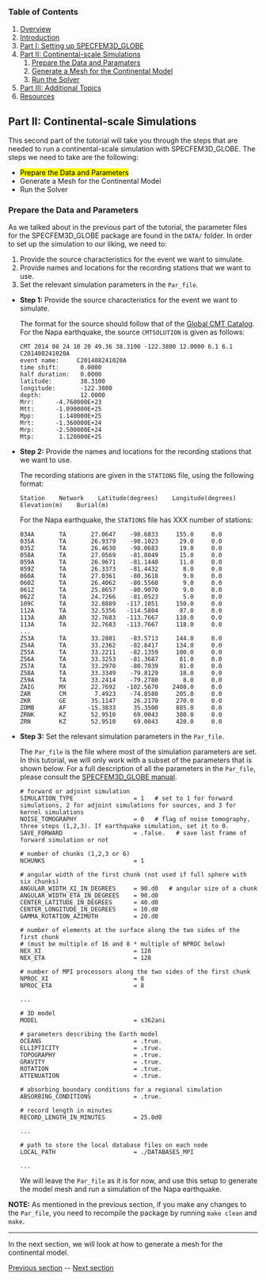 ### Table of Contents
1. [Overview](/index.md)
2. [Introduction](/intro_specfem.md)
3. [Part I: Setting up SPECFEM3D_GLOBE](/setup_specfem3d.md)
4. [Part II: Continental-scale Simulations](/prepare_data.md)
    1. [Prepare the Data and Paramaters](/prepare_data.md)
    2. [Generate a Mesh for the Continental Model](/generate_mesh.md)
    3. [Run the Solver](/run_solver.md)
5. [Part III: Additional Topics](/partIII.md)
6. [Resources](resources.md)


## Part II: Continental-scale Simulations

This second part of the tutorial will take you through the steps that are
needed to run a continental-scale simulation with SPECFEM3D_GLOBE. The steps we
need to take are the following:
* <mark>Prepare the Data and Parameters</mark>
* Generate a Mesh for the Continental Model
* Run the Solver

### Prepare the Data and Parameters

As we talked about in the previous part of the tutorial, the parameter files
for the SPECFEM3D_GLOBE package are found in the `DATA/` folder. In order to
set up the simulation to our liking, we need to:

1. Provide the source characteristics for the event we want to simulate.
2. Provide names and locations for the recording stations that we want to use.
3. Set the relevant simulation parameters in the `Par_file`.


* **Step 1:** Provide the source characteristics for the event we want to simulate.

  The format for the source should follow that of the [Global CMT Catalog](http://www.globalcmt.org/).
  For the Napa earthquake, the source `CMTSOLUTION` is given as follows:

      CMT 2014 08 24 10 20 49.36 38.3100 -122.3800 12.0000 6.1 6.1 C201408241020A
      event name:     C201408241020A
      time shift:      0.0000
      half duration:   0.0000
      latitude:        38.3100
      longitude:       -122.3800
      depth:           12.0000
      Mrr:      -4.760000E+23
      Mtt:      -1.090000E+25
      Mpp:       1.140000E+25
      Mrt:      -1.360000E+24
      Mrp:      -2.500000E+24
      Mtp:       1.120000E+25


* **Step 2:** Provide the names and locations for the recording stations that
  we want to use.

  The recording stations are given in the `STATIONS` file, using the following
  format:

      Station    Network    Latitude(degrees)    Longitude(degrees)    Elevation(m)    Burial(m)

  For the Napa earthquake, the `STATIONS` file has XXX number of stations:

      034A       TA       27.0647    -98.6833     155.0     0.0
      035A       TA       26.9379    -98.1023      29.0     0.0
      035Z       TA       26.4630    -98.0683      19.0     0.0
      058A       TA       27.0569    -81.8049      15.0     0.0
      059A       TA       26.9671    -81.1440      11.0     0.0
      059Z       TA       26.3373    -81.4432       8.0     0.0
      060A       TA       27.0361    -80.3618       9.0     0.0
      060Z       TA       26.4062    -80.5560       9.0     0.0
      061Z       TA       25.8657    -80.9070       9.0     0.0
      062Z       TA       24.7266    -81.0523       5.0     0.0
      109C       TA       32.8889   -117.1051     150.0     0.0
      112A       TA       32.5356   -114.5804      87.0     0.0
      113A       AR       32.7683   -113.7667     118.0     0.0
      113A       TA       32.7683   -113.7667     118.0     0.0
      ...
      Z53A       TA       33.2801    -83.5713     144.0     0.0
      Z54A       TA       33.2362    -82.8417     134.0     0.0
      Z55A       TA       33.2211    -82.1359     100.0     0.0
      Z56A       TA       33.3253    -81.3687      81.0     0.0
      Z57A       TA       33.2970    -80.7039      81.0     0.0
      Z58A       TA       33.3349    -79.8129      18.0     0.0
      Z59A       TA       33.2414    -79.2780       8.0     0.0
      ZAIG       MX       22.7692   -102.5670    2408.0     0.0
      ZAR        CM        7.4923    -74.8580     205.0     0.0
      ZKR        GE       35.1147     26.2170     270.0     0.0
      ZOMB       AF      -15.3833     35.3500     885.0     0.0
      ZRNK       KZ       52.9510     69.0043     380.0     0.0
      ZRN        KZ       52.9510     69.0043     420.0     0.0

* **Step 3:** Set the relevant simulation parameters in the `Par_file`.

  The `Par_file` is the file where most of the simulation parameters are set.
  In this tutorial, we will only work with a subset of the parameters that is
  shown below. For a full description of all the parameters in the `Par_file`,
  please consult the [SPECFEM3D_GLOBE manual](http://specfem3d-globe.readthedocs.io/en/latest/).

      # forward or adjoint simulation
      SIMULATION_TYPE                 = 1   # set to 1 for forward simulations, 2 for adjoint simulations for sources, and 3 for kernel simulations
      NOISE_TOMOGRAPHY                = 0   # flag of noise tomography, three steps (1,2,3). If earthquake simulation, set it to 0.
      SAVE_FORWARD                    = .false.   # save last frame of forward simulation or not
      
      # number of chunks (1,2,3 or 6)
      NCHUNKS                         = 1
      
      # angular width of the first chunk (not used if full sphere with six chunks)
      ANGULAR_WIDTH_XI_IN_DEGREES     = 90.d0   # angular size of a chunk
      ANGULAR_WIDTH_ETA_IN_DEGREES    = 90.d0
      CENTER_LATITUDE_IN_DEGREES      = 40.d0
      CENTER_LONGITUDE_IN_DEGREES     = 10.d0
      GAMMA_ROTATION_AZIMUTH          = 20.d0
      
      # number of elements at the surface along the two sides of the first chunk
      # (must be multiple of 16 and 8 * multiple of NPROC below)
      NEX_XI                          = 128
      NEX_ETA                         = 128
      
      # number of MPI processors along the two sides of the first chunk
      NPROC_XI                        = 8
      NPROC_ETA                       = 8

      ...

      # 3D model
      MODEL                           = s362ani

      # parameters describing the Earth model
      OCEANS                          = .true.
      ELLIPTICITY                     = .true.
      TOPOGRAPHY                      = .true.
      GRAVITY                         = .true.
      ROTATION                        = .true.
      ATTENUATION                     = .true.

      # absorbing boundary conditions for a regional simulation
      ABSORBING_CONDITIONS            = .true.

      # record length in minutes
      RECORD_LENGTH_IN_MINUTES        = 25.0d0

      ...

      # path to store the local database files on each node
      LOCAL_PATH                      = ./DATABASES_MPI

      ...

  We will leave the `Par_file` as it is for now, and use this setup to generate
  the model mesh and run a simulation of the Napa earthquake.

**NOTE:** As mentioned in the previous section, if you make any changes to the
`Par_file`, you need to recompile the package by running `make clean` and
`make`.

---
In the next section, we will look at how to generate a mesh for the continental
model.

[Previous section](/setup_specfem3d.md) -- [Next section](/generate_mesh.md)
